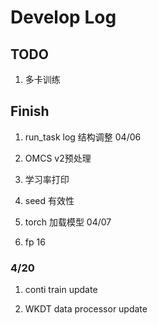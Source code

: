# Develop Log

## TODO

1. 多卡训练

## Finish

1. run_task log 结构调整 04/06
  
2. OMCS v2预处理

3. 学习率打印

4. seed 有效性

5. torch 加载模型 04/07

6. fp 16

### 4/20

1. conti train update

2. WKDT data processor update